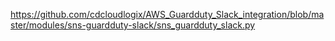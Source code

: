 https://github.com/cdcloudlogix/AWS_Guardduty_Slack_integration/blob/master/modules/sns-guardduty-slack/sns_guardduty_slack.py
